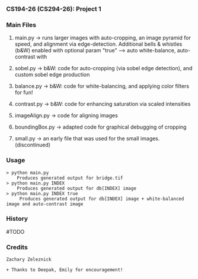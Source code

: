 ### CS194-26 (CS294-26): Project 1

### Main Files

1. main.py  -> runs larger images with auto-cropping, an image pyramid for speed, and alignment via edge-detection.
               Additional bells & whistles (b&W) enabled with optional param "true" --> auto white-balance, auto-contrast with

2. sobel.py -> b&W: code for auto-cropping (via sobel edge detection), and custom sobel edge production

3. balance.py -> b&W: code for white-balancing, and applying color filters for fun!

4. contrast.py -> b&W: code for enhancing saturation via scaled intensities

5. imageAlign.py -> code for aligning images

6. boundingBox.py -> adapted code for graphical debugging of cropping

7. small.py  -> an early file that was used for the small images. (discontinued)

### Usage

    > python main.py
        Produces generated output for bridge.tif
    > python main.py INDEX
        Produces generated output for db[INDEX] image
    > python main.py INDEX true
         Produces generated output for db[INDEX] image + white-balanced image and auto-contrast image

### History

   #TODO


### Credits

    Zachary Zeleznick

    + Thanks to Deepak, Emily for encouragement!

